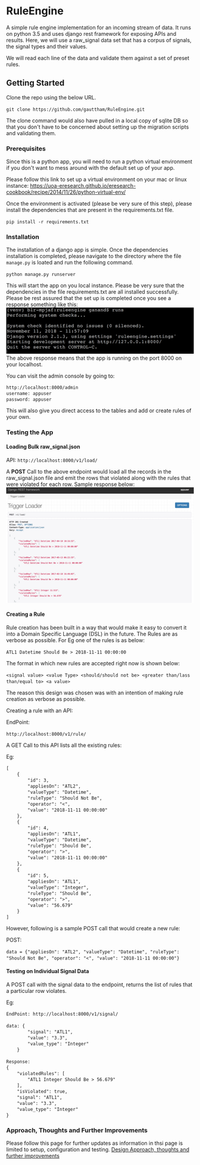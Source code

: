 # RuleEngine
A simple rule engine implementation for an incoming stream of data.
It runs on python 3.5 and uses django rest framework for exposing APIs and results.
Here, we will use a raw_signal data set that has a corpus of signals, the signal types and their values.

We will read each line of the data and validate them against a set of preset rules.

## Getting Started

Clone the repo using the below URL.

`git clone https://github.com/gauttham/RuleEngine.git
`

The clone command would also have pulled in a local copy of sqlite DB so that you don't have to be concerned about setting up the migration scripts and validating them.

### Prerequisites

Since this is a python app, you will need to run a python virtual environment if you don't want to mess around with the default set up of your app.

Please follow this link to set up a virtual environment on your mac or linux instance:
https://uoa-eresearch.github.io/eresearch-cookbook/recipe/2014/11/26/python-virtual-env/

Once the environment is activated (please be very sure of this step), please install the dependencies that are present in the requirements.txt file.

`pip install -r requirements.txt
`

### Installation

The installation of a django app is simple. Once the dependencies installation is completed, please navigate to the directory where the file `manage.py` is loated and run the following command.

`python manage.py runserver`

This will start the app on you local instance. Please be very sure that the dependencies in the file requirements.txt are all installed successfully.
Please be rest assured that the set up is completed once you see a response something like this:
![image](src/images/runserver.jpg?raw=true)
The above response means that the app is running on the port 8000 on your localhost.

You can visit the admin console by going to:

````angular2html
http://localhost:8000/admin
username: appuser
password: appuser
````
This will also give you direct access to the tables and add or create rules of your own.


### Testing the App

#### Loading Bulk raw_signal.json 

API:
`http://localhost:8000/v1/load/`

A **POST** Call to the above endpoint would load all the records in the raw_signal.json file and emit the rows that violated along with the rules that were violated for each row.
Sample response below:
![image](src/images/bulksignalloader.jpg?raw=true)




#### Creating a Rule

Rule creation has been built in a way that would make it easy to convert it into a Domain Specific Language (DSL) in the future.
The Rules are as verbose as possible.
For Eg one of the rules is as below:

`ATL1 Datetime Should Be > 2018-11-11 00:00:00`

The format in which new rules are accepted right now is shown below:
 
`<signal value> <value Type> <should/should not be> <greater than/lass than/equal to> <a value>`

The reason this design was chosen was with an intention of making rule creation as verbose as possible.

Creating a rule with an API:

EndPoint:

`http://localhost:8000/v1/rule/`

A GET Call to this API lists all the existing rules:

Eg:

````
[
    {
        "id": 3,
        "appliesOn": "ATL2",
        "valueType": "Datetime",
        "ruleType": "Should Not Be",
        "operator": "<",
        "value": "2018-11-11 00:00:00"
    },
    {
        "id": 4,
        "appliesOn": "ATL1",
        "valueType": "Datetime",
        "ruleType": "Should Be",
        "operator": ">",
        "value": "2018-11-11 00:00:00"
    },
    {
        "id": 5,
        "appliesOn": "ATL1",
        "valueType": "Integer",
        "ruleType": "Should Be",
        "operator": ">",
        "value": "56.679"
    }
]
````
However, following is a sample POST call that would create a new rule:

POST:

`data = {"appliesOn": "ATL2", "valueType": "Datetime", "ruleType": "Should Not Be", "operator": "<", "value": "2018-11-11 00:00:00"}`


#### Testing on Individual Signal Data 

A POST call with the signal data to the endpoint, returns the list of rules that a particular row violates.

Eg:
````angular2html
EndPoint: http://localhost:8000/v1/signal/

data: {
        "signal": "ATL1",
        "value": "3.3",
        "value_type": "Integer"
    }

Response:
{
    "violatedRules": [
        "ATL1 Integer Should Be > 56.679"
    ],
    "isViolated": true,
    "signal": "ATL1",
    "value": "3.3",
    "value_type": "Integer"
}

````


### Approach, Thoughts and Further Improvements

Please follow this page for further updates as information in thsi page is limited to setup, configuration and testing.
[Design Approach, thoughts and further improvements](APPROACH.md)









